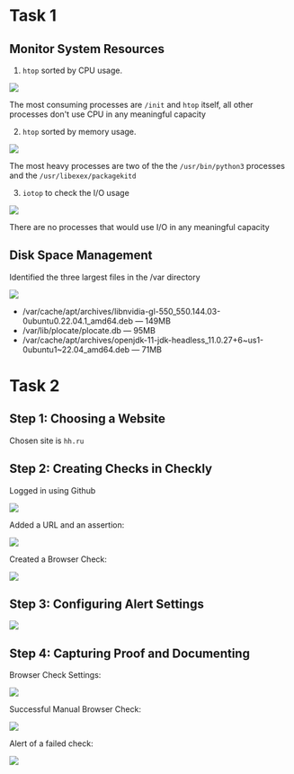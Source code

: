 # Task 1

## Monitor System Resources

1. `htop` sorted by CPU usage.

![](./images/image.png)

The most consuming processes are `/init` and `htop` itself, all other processes don't use CPU in any meaningful capacity

2. `htop` sorted by memory usage.

![](./images/image-1.png)

The most heavy processes are two of the the `/usr/bin/python3` processes and the `/usr/libexex/packagekitd`

3. `iotop` to check the I/O usage

![](./images/image-2.png)

There are no processes that would use I/O in any meaningful capacity

## Disk Space Management

Identified the three largest files in the /var directory 

![](./images/image-3.png)

- /var/cache/apt/archives/libnvidia-gl-550_550.144.03-0ubuntu0.22.04.1_amd64.deb — 149MB
- /var/lib/plocate/plocate.db — 95MB
- /var/cache/apt/archives/openjdk-11-jdk-headless_11.0.27+6~us1-0ubuntu1~22.04_amd64.deb — 71MB

# Task 2

## Step 1: Choosing a Website

Chosen site is `hh.ru`

## Step 2: Creating Checks in Checkly

Logged in using Github

![](./images/image-4.png)

Added a URL and an assertion:

![](./images/image-5.png)

Created a Browser Check:

![](./images/image-6.png)

## Step 3: Configuring Alert Settings

![](./images/image-7.png)

## Step 4: Capturing Proof and Documenting

Browser Check Settings:

![](./images/image-10.png)

Successful Manual Browser Check:

![](./images/image-9.png)

Alert of a failed check:

![](./images/image-8.png)
